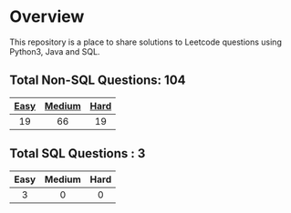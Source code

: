 # Overview

This repository is a place to share solutions to Leetcode questions using Python3, Java and SQL.


## Total Non-SQL Questions: 104

| [Easy](https://github.com/ezryn-zaharoff/leetcode-solutions/tree/master/01-easy) | [Medium](https://github.com/ezryn-zaharoff/leetcode-solutions/tree/master/02-medium) | [Hard](https://github.com/ezryn-zaharoff/leetcode-solutions/tree/master/03-hard) |
|:----:|:------:|:----:|
|  19  |   66   |  19  |


## Total SQL Questions : 3

| Easy | Medium | Hard |
|:----:|:------:|:----:|
|   3  |    0   |   0  |
